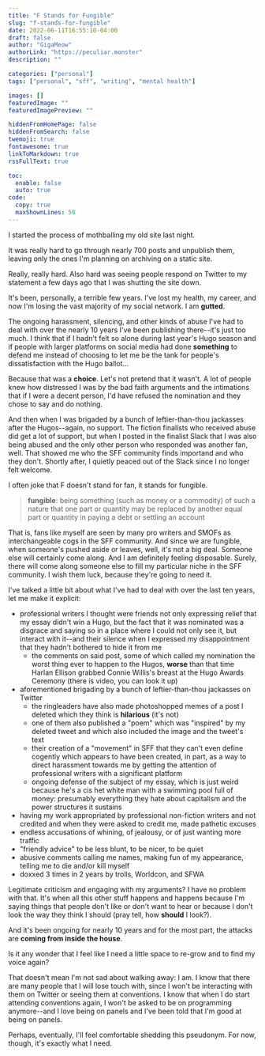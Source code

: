 ```yaml
---
title: "F Stands for Fungible"
slug: "f-stands-for-fungible"
date: 2022-06-11T16:55:10-04:00
draft: false
author: "GigaMeow"
authorLink: "https://peculiar.monster"
description: ""

categories: ["personal"]
tags: ["personal", "sff", "writing", "mental health"]

images: []
featuredImage: ""
featuredImagePreview: ""

hiddenFromHomePage: false
hiddenFromSearch: false
twemoji: true
fontawesome: true
linkToMarkdown: true
rssFullText: true

toc:
  enable: false
  auto: true
code:
  copy: true
  maxShownLines: 50
---
```

I started the process of mothballing my old site last night.

It was really hard to go through nearly 700 posts and unpublish them, leaving only the ones I'm planning on archiving on a static site. 

Really, really hard. Also hard was seeing people respond on Twitter to my statement a few days ago that I was shutting the site down. 

It's been, personally, a terrible few years. I've lost my health, my career, and now I'm losing the vast majority of my social network. I am __gutted__.

The ongoing harassment, silencing, and other kinds of abuse I've had to deal with over the nearly 10 years I've been publishing there--it's just too much. I think that if I hadn't felt so alone during last year's Hugo season and if people with larger platforms on social media had done __something__ to defend me instead of choosing to let me be the tank for people's dissatisfaction with the Hugo ballot...

Because that was a __choice__. Let's not pretend that it wasn't. A lot of people knew how distressed I was by the bad faith arguments and the intimations that if I were a decent person, I'd have refused the nomination and they chose to say and do nothing. 

And then when I was brigaded by a bunch of leftier-than-thou jackasses after the Hugos--again, no support. The fiction finalists who received abuse did get a lot of support, but when I posted in the finalist Slack that I was also being abused and the only other person who responded was another fan, well. That showed me who the SFF community finds importand and who they don't. Shortly after, I quietly peaced out of the Slack since I no longer felt welcome.

I often joke that F doesn't stand for fan, it stands for fungible.

> __fungible__: being something (such as money or a commodity) of such a nature that one part or quantity may be replaced by another equal part or quantity in paying a debt or settling an account

That is, fans like myself are seen by many pro writers and SMOFs as interchangeable cogs in the SFF community. And since we are fungible, when someone's pushed aside or leaves, well, it's not a big deal. Someone else will certainly come along. And I am definitely feeling disposable. Surely, there will come along someone else to fill my particular niche in the SFF community. I wish them luck, because they're going to need it.

I've talked a little bit about what I've had to deal with over the last ten years, let me make it explicit:

- professional writers I thought were friends not only expressing relief that my essay didn't win a Hugo, but the fact that it was nominated was a disgrace and saying so in a place where I could not only see it, but interact with it--and their silence when I expressed my disappointment that they hadn't bothered to hide it from me
  - the comments on said post, some of which called my nomination the worst thing ever to happen to the Hugos, __worse__ than that time Harlan Ellison grabbed Connie Willis's breast at the Hugo Awards Ceremony (there is video, you can look it up)
- aforementioned brigading by a bunch of leftier-than-thou jackasses on Twitter
  - the ringleaders have also made photoshopped memes of a post I deleted which they think is __hilarious__ (it's not)
  - one of them also published a "poem" which was "inspired" by my deleted tweet and which also included the image and the tweet's text
  - their creation of a "movement" in SFF that they can't even define cogently which appears to have been created, in part, as a way to direct harassment towards me by getting the attention of professional writers with a significant platform
  - ongoing defense of the subject of my essay, which is just weird because he's a cis het white man with a swimming pool full of money: presumably everything they hate about capitalism and the power structures it sustains
- having my work appropriated by professional non-fiction writers and not credited and when they were asked to credit me, made pathetic excuses
- endless accusations of whining, of jealousy, or of just wanting more traffic
- "friendly advice" to be less blunt, to be nicer, to be quiet
- abusive comments calling me names, making fun of my appearance, telling me to die and/or kill myself
- doxxed 3 times in 2 years by trolls, Worldcon, and SFWA

Legitimate criticism and engaging with my arguments? I have no problem with that. It's when all this other stuff happens and happens because I'm saying things that people don't like or don't want to hear or because I don't look the way they think I should (pray tell, how __should__ I look?). 

And it's been ongoing for nearly 10 years and for the most part, the attacks are __coming from inside the house__.

Is it any wonder that I feel like I need a little space to re-grow and to find my voice again? 

That doesn't mean I'm not sad about walking away: I am. I know that there are many people that I will lose touch with, since I won't be interacting with them on Twitter or seeing them at conventions. I know that when I do start attending conventions again, I won't be asked to be on programming anymore--and I love being on panels and I've been told that I'm good at being on panels.

Perhaps, eventually, I'll feel comfortable shedding this pseudonym. For now, though, it's exactly what I need.